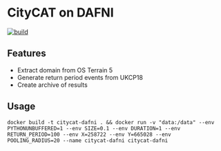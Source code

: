 # CityCAT on DAFNI

[![build](https://github.com/OpenCLIM/citycat-dafni/workflows/build/badge.svg)](https://github.com/OpenCLIM/citycat-dafni/actions)

## Features
- Extract domain from OS Terrain 5
- Generate return period events from UKCP18
- Create archive of results

## Usage 
`docker build -t citycat-dafni . && docker run -v "data:/data" --env PYTHONUNBUFFERED=1 --env SIZE=0.1 --env DURATION=1 --env RETURN_PERIOD=100 --env X=258722 --env Y=665028 --env POOLING_RADIUS=20 --name citycat-dafni citycat-dafni `
